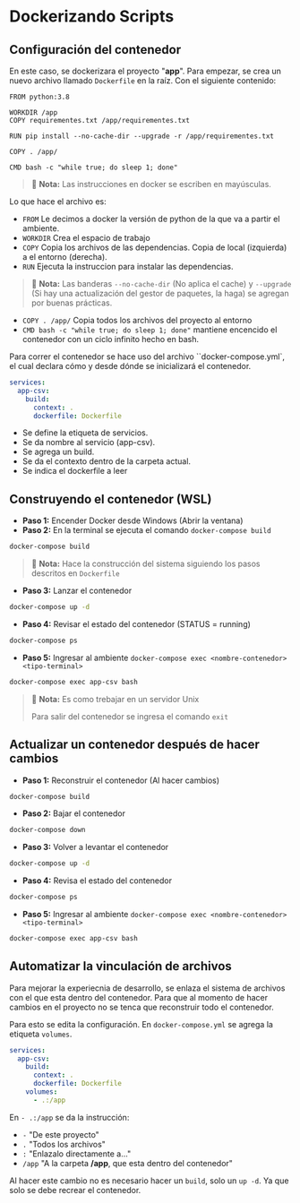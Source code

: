 # Dockerizando Scripts

## Configuración del contenedor

En este caso, se dockerizara el proyecto "**app**". Para empezar, se crea un nuevo archivo llamado `Dockerfile` en la raíz. Con el siguiente contenido:

```docker
FROM python:3.8

WORKDIR /app
COPY requirementes.txt /app/requirementes.txt

RUN pip install --no-cache-dir --upgrade -r /app/requirementes.txt

COPY . /app/

CMD bash -c "while true; do sleep 1; done"
```

> 📝 **Nota:** Las instrucciones en docker se escriben en mayúsculas.

Lo que hace el archivo es:

- `FROM` Le decimos a docker la versión de python de la que va a partir el ambiente.
- `WORKDIR` Crea el espacio de trabajo
- `COPY` Copia los archivos de las dependencias. Copia de local (izquierda) a el entorno (derecha).
- `RUN` Ejecuta la instruccion para instalar las dependencias.

> 📝 **Nota:** Las banderas `--no-cache-dir` (No aplica el cache) y `--upgrade` (Si hay una actualización del gestor de paquetes, la haga) se agregan por buenas prácticas.

- `COPY . /app/` Copia todos los archivos del proyecto al entorno
- `CMD bash -c "while true; do sleep 1; done"` mantiene encencido el contenedor con un ciclo infinito hecho en bash.

Para correr el contenedor se hace uso del archivo ``docker-compose.yml`, el cual declara cómo y desde dónde se inicializará el contenedor.

```yaml
services:
  app-csv:
    build:
      context: .
      dockerfile: Dockerfile
```

- Se define la etiqueta de servicios.
- Se da nombre al servicio (app-csv).
- Se agrega un build.
- Se da el contexto dentro de la carpeta actual.
- Se indica el dockerfile a leer

## Construyendo el contenedor (WSL)

- **Paso 1:** Encender Docker desde Windows (Abrir la ventana)
- **Paso 2:** En la terminal se ejecuta el comando `docker-compose build`

```sh
docker-compose build
```

> 📝 **Nota:** Hace la construcción del sistema siguiendo los pasos descritos en `Dockerfile`

- **Paso 3:** Lanzar el contenedor

```sh
docker-compose up -d
```

- **Paso 4:** Revisar el estado del contenedor (STATUS = running)

```sh
docker-compose ps
```

- **Paso 5:** Ingresar al ambiente `docker-compose exec <nombre-contenedor> <tipo-terminal>`

```sh
docker-compose exec app-csv bash
```

> 📝 **Nota:** Es como trebajar en un servidor Unix
>
> Para salir del contenedor se ingresa el comando `exit`

## Actualizar un contenedor después de hacer cambios

- **Paso 1:** Reconstruir el contenedor (Al hacer cambios)

```sh
docker-compose build
```

- **Paso 2:** Bajar el contenedor

```sh
docker-compose down
```

- **Paso 3:** Volver a levantar el contenedor

```sh
docker-compose up -d
```

- **Paso 4:** Revisa el estado del contenedor

```sh
docker-compose ps
```

- **Paso 5:** Ingresar al ambiente `docker-compose exec <nombre-contenedor> <tipo-terminal>`

```sh
docker-compose exec app-csv bash
```

## Automatizar la vinculación de archivos

Para mejorar la experiecnia de desarrollo, se enlaza el sistema de archivos con el que esta dentro del contenedor. Para que al momento de hacer cambios en el proyecto no se tenca que reconstruir todo el contenedor.

Para esto se edita la configuración. En `docker-compose.yml` se agrega la etiqueta `volumes`.

```yaml
services:
  app-csv:
    build:
      context: .
      dockerfile: Dockerfile
    volumes:
      - .:/app
```

En `- .:/app` se da la instrucción:

- `-` "De este proyecto"
- `.` "Todos los archivos"
- `:` "Enlazalo directamente a..."
- `/app` "A la carpeta **/app**, que esta dentro del contenedor"

Al hacer este cambio no es necesario hacer un `build`, solo un `up -d`. Ya que solo se debe recrear el contenedor.
